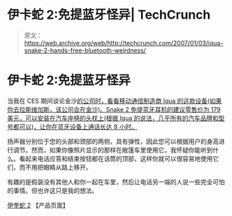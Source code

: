 # 伊卡蛇 2:免提蓝牙怪异| TechCrunch

> 原文：<https://web.archive.org/web/http://techcrunch.com/2007/01/03/iqua-snake-2-hands-free-bluetooth-weirdness/>

# 伊卡蛇 2:免提蓝牙怪异

当我在 CES 期间谈论金沙[的公司时，看看移动通信制造商 Iqua 的这款设备(如果你去拉斯维加斯，该公司会在金沙)。Snake 2 免提蓝牙耳机的建议零售价为 179 美元，可以安装在汽车座椅的头枕上(根据 Iqua 的说法，几乎所有的汽车品牌和型号都可以)，让你在蓝牙设备上通话长达 8 小时。](https://web.archive.org/web/20130628160518/http://crunchgear.com/2007/01/03/the-tornado-moves-files-so-you-dont-have-to/)

 扬声器分别位于您的头部和颈部的两侧，具有弹性，因此您可以根据用户的身高进行调节。然而，如果你像照片显示的那样在敞篷车里使用它，我怀疑你能听到什么。看起来电话应答和结束按钮都在话筒的顶部，这样你就可以很容易地使用它们，而不用把眼睛从路上移开。

有趣的是假装没有其他人和你一起在车里，然后让电话另一端的人说一些完全可怕的事情。但也许这只是我的想法。

[伊奎蛇 2](https://web.archive.org/web/20130628160518/http://www.iqua.com/products_sub.php?navi_id=1182) 【产品页面】